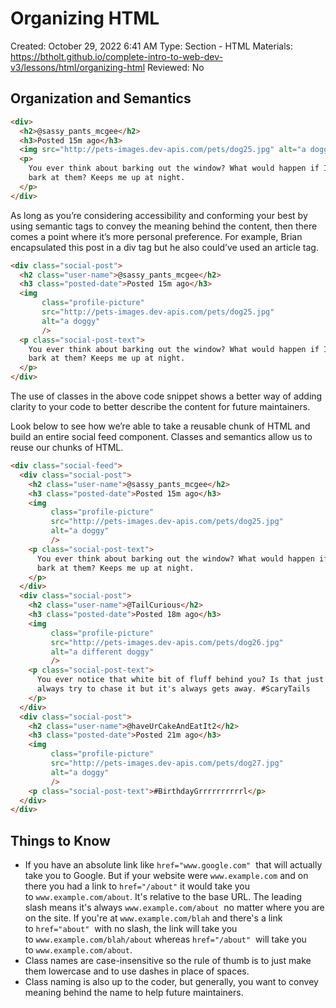 # Organizing HTML

Created: October 29, 2022 6:41 AM
Type: Section - HTML
Materials: https://btholt.github.io/complete-intro-to-web-dev-v3/lessons/html/organizing-html
Reviewed: No

## Organization and Semantics

```html
<div>
  <h2>@sassy_pants_mcgee</h2>
  <h3>Posted 15m ago</h3>
  <img src="http://pets-images.dev-apis.com/pets/dog25.jpg" alt="a doggy" />
  <p>
    You ever think about barking out the window? What would happen if I didn't
    bark at them? Keeps me up at night.
  </p>
</div>
```

As long as you’re considering accessibility and conforming your best by using semantic tags to convey the meaning behind the content, then there comes a point where it’s more personal preference. For example, Brian encapsulated this post in a div tag but he also could’ve used an article tag.

```html
<div class="social-post">
  <h2 class="user-name">@sassy_pants_mcgee</h2>
  <h3 class="posted-date">Posted 15m ago</h3>
  <img
       class="profile-picture"
       src="http://pets-images.dev-apis.com/pets/dog25.jpg"
       alt="a doggy"
       />
  <p class="social-post-text">
    You ever think about barking out the window? What would happen if I didn't
    bark at them? Keeps me up at night.
  </p>
</div>
```

The use of classes in the above code snippet shows a better way of adding clarity to your code to better describe the content for future maintainers.

Look below to see how we’re able to take a reusable chunk of HTML and build an entire social feed component. Classes and semantics allow us to reuse our chunks of HTML.

```html
<div class="social-feed">
  <div class="social-post">
    <h2 class="user-name">@sassy_pants_mcgee</h2>
    <h3 class="posted-date">Posted 15m ago</h3>
    <img
         class="profile-picture"
         src="http://pets-images.dev-apis.com/pets/dog25.jpg"
         alt="a doggy"
         />
    <p class="social-post-text">
      You ever think about barking out the window? What would happen if I didn't
      bark at them? Keeps me up at night.
    </p>
  </div>
  <div class="social-post">
    <h2 class="user-name">@TailCurious</h2>
    <h3 class="posted-date">Posted 18m ago</h3>
    <img
         class="profile-picture"
         src="http://pets-images.dev-apis.com/pets/dog26.jpg"
         alt="a different doggy"
         />
    <p class="social-post-text">
      You ever notice that white bit of fluff behind you? Is that just me? I
      always try to chase it but it's always gets away. #ScaryTails
    </p>
  </div>
  <div class="social-post">
    <h2 class="user-name">@haveUrCakeAndEatIt2</h2>
    <h3 class="posted-date">Posted 21m ago</h3>
    <img
         class="profile-picture"
         src="http://pets-images.dev-apis.com/pets/dog27.jpg"
         alt="a doggy"
         />
    <p class="social-post-text">#BirthdayGrrrrrrrrrrl</p>
  </div>
</div>
```

## Things to Know

- If you have an absolute link like `href="www.google.com"`
 that will actually take you to Google. But if your website were `www.example.com` and on there you had a link to `href="/about"` it would take you to `www.example.com/about`. It's relative to the base URL. The leading slash means it's always `www.example.com/about`
 no matter where you are on the site. If you're at `www.example.com/blah` and there's a link to `href="about"`
 with no slash, the link will take you to `www.example.com/blah/about` whereas `href="/about"`
 will take you to `www.example.com/about`.
- Class names are case-insensitive so the rule of thumb is to just make them lowercase and to use dashes in place of spaces.
- Class naming is also up to the coder, but generally, you want to convey meaning behind the name to help future maintainers.